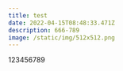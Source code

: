 ```yaml
---
title: test
date: 2022-04-15T08:48:33.471Z
description: 666-789
image: /static/img/512x512.png
---
```

123456789